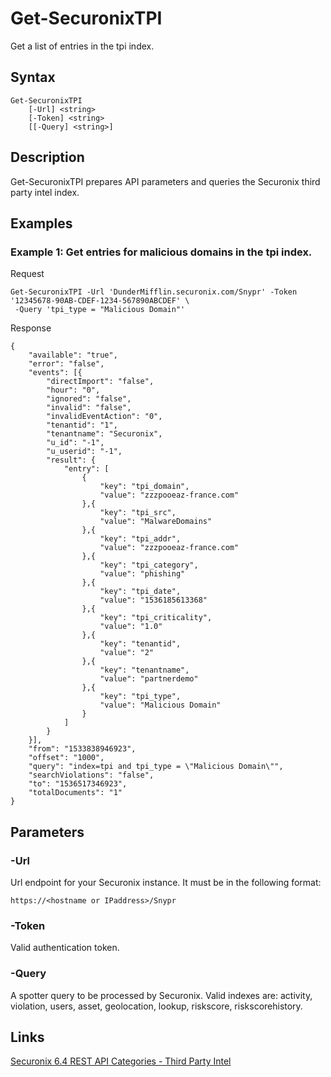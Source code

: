 # Get-SecuronixTPI
Get a list of entries in the tpi index.

## Syntax
```
Get-SecuronixTPI
    [-Url] <string>
    [-Token] <string>
    [[-Query] <string>]
```

## Description
Get-SecuronixTPI prepares API parameters and queries the Securonix third party intel index.

## Examples

### Example 1: Get entries for malicious domains in the tpi index.

Request
```
Get-SecuronixTPI -Url 'DunderMifflin.securonix.com/Snypr' -Token '12345678-90AB-CDEF-1234-567890ABCDEF' \
 -Query 'tpi_type = "Malicious Domain"'
```

Response
```
{
    "available": "true",
    "error": "false",
    "events": [{
        "directImport": "false",
        "hour": "0",
        "ignored": "false",
        "invalid": "false",
        "invalidEventAction": "0",
        "tenantid": "1",
        "tenantname": "Securonix",
        "u_id": "-1",
        "u_userid": "-1",
        "result": {
            "entry": [
                {
                    "key": "tpi_domain",
                    "value": "zzzpooeaz-france.com"
                },{
                    "key": "tpi_src",
                    "value": "MalwareDomains"
                },{
                    "key": "tpi_addr",
                    "value": "zzzpooeaz-france.com"
                },{
                    "key": "tpi_category",
                    "value": "phishing"
                },{
                    "key": "tpi_date",
                    "value": "1536185613368"
                },{
                    "key": "tpi_criticality",
                    "value": "1.0"
                },{
                    "key": "tenantid",
                    "value": "2"
                },{
                    "key": "tenantname",
                    "value": "partnerdemo"
                },{
                    "key": "tpi_type",
                    "value": "Malicious Domain"
                }
            ]
        }
    }],
    "from": "1533838946923",
    "offset": "1000",
    "query": "index=tpi and tpi_type = \"Malicious Domain\"",
    "searchViolations": "false",
    "to": "1536517346923",
    "totalDocuments": "1"
}
```

## Parameters

### -Url
Url endpoint for your Securonix instance.
It must be in the following format:
```
https://<hostname or IPaddress>/Snypr
```
### -Token
Valid authentication token.

### -Query
A spotter query to be processed by Securonix. Valid indexes are: activity, violation, users, asset, geolocation, lookup, riskscore, riskscorehistory.

## Links
[Securonix 6.4 REST API Categories - Third Party Intel](https://documentation.securonix.com/onlinedoc/Content/6.4%20Cloud/Content/SNYPR%206.4/6.4%20Guides/Web%20Services/6.4_REST%20API%20Categories.htm#ThirdPartyIntel)